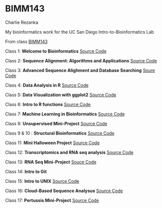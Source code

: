 # BIMM143
Charlie Rezanka


My bioinformatics work for the UC San Diego Intro-to-Bioinformatics Lab 

From class [BIMM143](https://bioboot.github.io/bimm143_S23/)

Class 1: **Welcome to Bioinformatics** [Source Code](https://github.com/HUHHHHHHHHHHH/BIMM143/tree/main/Class%201)

Class 2: **Sequence Alignment: Algorithms and Applications** [Source Code](https://github.com/HUHHHHHHHHHHH/BIMM143/tree/main/Class%202)

Class 3: **Advanced Sequence Alighment and Database Searching** [Soure Code](https://github.com/HUHHHHHHHHHHH/BIMM143/tree/main/Class%203)

Class 4: **Data Analysis in R** [Source Code](https://github.com/HUHHHHHHHHHHH/BIMM143/tree/main/Class%204)

Class 5: **Data Visualization with ggplot2** [Source Code](https://github.com/HUHHHHHHHHHHH/BIMM143/tree/main/Class%205%20--%20BIMM%20143)

Class 6: **Intro to R functions** [Source Code](https://github.com/HUHHHHHHHHHHH/BIMM143/tree/main/Class%206%20--%20BIMM%20143)

Class 7: **Machine Learning in Bioinformatics** [Source Code](https://github.com/HUHHHHHHHHHHH/BIMM143/tree/main/Class%207)

Class 8: **Unsupervised Mini-Project** [Source Code](https://github.com/HUHHHHHHHHHHH/BIMM143/tree/main/Class%208)

Class 9 & 10 : **Structural Bioinformatics** [Source Code](https://github.com/HUHHHHHHHHHHH/BIMM143/tree/main/Class%209)

Class 11: **Mini Halloween Project** [Source Code](https://github.com/HUHHHHHHHHHHH/BIMM143/tree/main/Class%2011%20-%20Mini%20Halloween%20Project)

Class 12: **Transcriptomics and RNA seq analysis** [Source Code](https://github.com/HUHHHHHHHHHHH/BIMM143/tree/main/Class%2012)

Class 13: **RNA Seq Mini-Project** [Souce Code](https://github.com/HUHHHHHHHHHHH/BIMM143/tree/main/Class%2013)

Class 14: **Intro to Git**

Class 15: **Intro to UNIX** [Source Code](https://github.com/HUHHHHHHHHHHH/BIMM143/tree/main/Class%2015)

Class 16: **Cloud-Based Sequence Analysus** [Source Code](https://github.com/HUHHHHHHHHHHH/BIMM143/tree/main/Class%2016)

Class 17: **Pertussis Mini-Project** [Source Code](https://github.com/HUHHHHHHHHHHH/BIMM143/tree/main/Class%2017)
